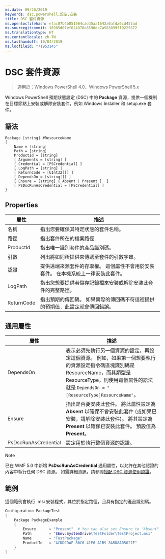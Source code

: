 ```yaml
---
ms.date: 09/20/2019
keywords: dsc,powershell,設定,安裝
title: DSC 套件資源
ms.openlocfilehash: efac07b4b051564cadd5aa1542a6afda6cd453ad
ms.sourcegitcommit: 18985d07ef024378c8590dc7a983099ff9225672
ms.translationtype: HT
ms.contentlocale: zh-TW
ms.lasthandoff: 10/04/2019
ms.locfileid: "71953145"
---
```

# <a name="dsc-package-resource"></a>DSC 套件資源

> 適用於：Windows PowerShell 4.0、Windows PowerShell 5.x

Windows PowerShell 預期狀態設定 (DSC) 中的 **Package** 資源，提供一個機制在目標節點上安裝或解除安裝套件，例如 Windows Installer 和 setup.exe 套件。

## <a name="syntax"></a>語法

```Syntax
Package [string] #ResourceName
{
    Name = [string]
    Path = [string]
    ProductId = [string]
    [ Arguments = [string] ]
    [ Credential = [PSCredential] ]
    [ LogPath = [string] ]
    [ ReturnCode = [UInt32[]] ]
    [ DependsOn = [string[]] ]
    [ Ensure = [string] { Absent | Present }  ]
    [ PsDscRunAsCredential = [PSCredential] ]
}
```

## <a name="properties"></a>Properties

|屬性 |描述 |
|---|---|
|名稱 |指出您要確保其特定狀態的套件名稱。 |
|路徑 |指出套件所在的檔案路徑 |
|ProductId |指出唯一識別套件的產品識別碼。 |
|引數 |列出將如同所提供來傳遞至套件的引數字串。 |
|認證 |提供遠端來源套件的存取權。 這個屬性不會用於安裝套件。 在本機系統上一律安裝此套件。 |
|LogPath |指出您想要提供者儲存記錄檔來安裝或解除安裝此套件的完整路徑。 |
|ReturnCode |指出預期的傳回碼。 如果實際的傳回碼不符這裡提供的預期值，此設定就會傳回錯誤。 |

## <a name="common-properties"></a>通用屬性

|屬性 |描述 |
|---|---|
|DependsOn |表示必須先執行另一個資源的設定，再設定這個資源。 例如，如果第一個想要執行的資源設定指令碼區塊識別碼是 ResourceName，而其類型是 ResourceType，則使用這個屬性的語法就是 `DependsOn = "[ResourceType]ResourceName"`。 |
|Ensure |指出是否要安裝此套件。 將此屬性設定為 **Absent** 以確保不會安裝此套件 (或如果已安裝，請解除安裝此套件)。 將其設定為 **Present** 以確保已安裝此套件。 預設值為 **Present**。 |
|PsDscRunAsCredential |設定用於執行整個資源的認證。 |

> [!NOTE]
> 已在 WMF 5.0 中新增 **PsDscRunAsCredential** 通用屬性，以允許在其他認證的內容中執行任何 DSC 資源。 如需詳細資訊，請參閱[搭配 DSC 資源使用認證](../../../configurations/runasuser.md)。

## <a name="example"></a>範例

這個範例會執行 .msi 安裝程式，其位於指定路徑，且具有指定的產品識別碼。

```powershell
Configuration PackageTest
{
    Package PackageExample
    {
        Ensure      = "Present"  # You can also set Ensure to "Absent"
        Path        = "$Env:SystemDrive\TestFolder\TestProject.msi"
        Name        = "TestPackage"
        ProductId   = "ACDDCDAF-80C6-41E6-A1B9-8ABD8A05027E"
    }
}
```